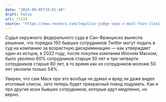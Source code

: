 ```yaml
---
date: "2024-09-05T18:01:48"
draft: False
url: /5124
source: "https://www.reuters.com/legal/us-judge-says-x-must-face-class-action-age-bias-claims-over-mass-layoff-2024-09-04/"
---
```


Судья окружного федерального суда в Сан-Франциско вынесла решение, что порядка 150 бывших сотрудников Twitter могут подать в суд на компанию за возрастную дискриминацию — как утверждает один из истцов, в 2022 году, после покупки компании Илоном Маском, было уволено 60% сотрудников старше 50 лет и три четверти сотрудников старше 60 лет, в то время как из сотрудников моложе 50 лет уволили только 54%. 

Уверен, что сам Маск про это вообще не думал и вряд ли даже видел итоговый список, зато теперь будет прекрасный повод подумать. Как и про другие иски бывших сотрудников, которые идут медленно, но верно.
